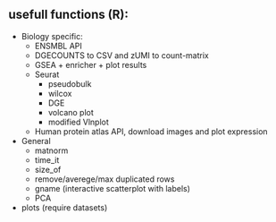 

## usefull functions (R):
* Biology specific:
  + ENSMBL API
  + DGECOUNTS to CSV and zUMI to count-matrix
  + GSEA + enricher + plot results
  + Seurat
      * pseudobulk
      * wilcox
      * DGE
      * volcano plot
      * modified Vlnplot
  + Human protein atlas API, download images and plot expression
* General
  + matnorm
  + time_it
  + size_of
  + remove/averege/max duplicated rows
  + gname (interactive scatterplot with labels)
  + PCA
* plots (require datasets)
  
  
